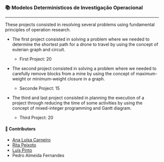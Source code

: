 ### :books: Modelos Determinísticos de Investigação Operacional
***
These projects consisted in resolving several problems using fundamental principles of operation research.

- The first project consisted in solving a problem where we needed to determine the shortest path for a drone to travel by using the concept of eulerian graph and circuit.  
  - First Project: 20

- The second project consisted in solving a problem where we needed to carefully remove blocks from a mine by using the concept of maximum-weight or minimum-weight closure in a graph.  
  - Seconde Project: 15

- The third and last project consisted in planning the execution of a project through reducing the time of some activities by using the concept of mixed-integer programming and Gantt diagram. 
  - Third Project: 20

#### :handshake: Contributors 
- [Ana Luísa Carneiro](https://github.com/Analucar)
- [Rita Peixoto](https://github.com/rita-peixoto)
- [Luís Pinto](https://github.com/L-Pinto)
- Pedro Almeida Fernandes
